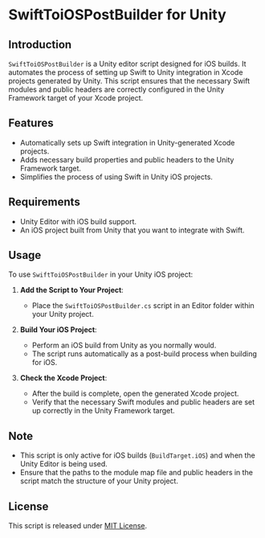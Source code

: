 # SwiftToiOSPostBuilder for Unity

## Introduction
`SwiftToiOSPostBuilder` is a Unity editor script designed for iOS builds. It automates the process of setting up Swift to Unity integration in Xcode projects generated by Unity. This script ensures that the necessary Swift modules and public headers are correctly configured in the Unity Framework target of your Xcode project.

## Features
- Automatically sets up Swift integration in Unity-generated Xcode projects.
- Adds necessary build properties and public headers to the Unity Framework target.
- Simplifies the process of using Swift in Unity iOS projects.

## Requirements
- Unity Editor with iOS build support.
- An iOS project built from Unity that you want to integrate with Swift.

## Usage
To use `SwiftToiOSPostBuilder` in your Unity iOS project:

1. **Add the Script to Your Project**:
   - Place the `SwiftToiOSPostBuilder.cs` script in an Editor folder within your Unity project.

2. **Build Your iOS Project**:
   - Perform an iOS build from Unity as you normally would.
   - The script runs automatically as a post-build process when building for iOS.

3. **Check the Xcode Project**:
   - After the build is complete, open the generated Xcode project.
   - Verify that the necessary Swift modules and public headers are set up correctly in the Unity Framework target.

## Note
- This script is only active for iOS builds (`BuildTarget.iOS`) and when the Unity Editor is being used.
- Ensure that the paths to the module map file and public headers in the script match the structure of your Unity project.

## License
This script is released under [MIT License](LICENSE).
